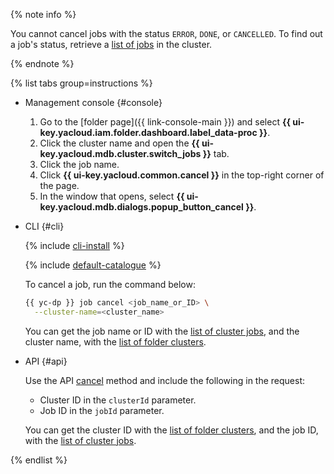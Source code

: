 {% note info %}

You cannot cancel jobs with the status `ERROR`, `DONE`, or `CANCELLED`. To find out a job's status, retrieve a [list of jobs](#list) in the cluster.

{% endnote %}

{% list tabs group=instructions %}

- Management console {#console}

   1. Go to the [folder page]({{ link-console-main }}) and select **{{ ui-key.yacloud.iam.folder.dashboard.label_data-proc }}**.
   1. Click the cluster name and open the **{{ ui-key.yacloud.mdb.cluster.switch_jobs }}** tab.
   1. Click the job name.
   1. Click **{{ ui-key.yacloud.common.cancel }}** in the top-right corner of the page.
   1. In the window that opens, select **{{ ui-key.yacloud.mdb.dialogs.popup_button_cancel }}**.

- CLI {#cli}

   {% include [cli-install](../cli-install.md) %}

   {% include [default-catalogue](../default-catalogue.md) %}

   To cancel a job, run the command below:

   ```bash
   {{ yc-dp }} job cancel <job_name_or_ID> \
     --cluster-name=<cluster_name>
   ```

   You can get the job name or ID with the [list of cluster jobs](#list), and the cluster name, with the [list of folder clusters](../../data-proc/operations/cluster-list.md#list).

- API {#api}

   Use the API [cancel](../../data-proc/api-ref/Job/cancel) method and include the following in the request:
   * Cluster ID in the `clusterId` parameter.
   * Job ID in the `jobId` parameter.

   You can get the cluster ID with the [list of folder clusters](../../data-proc/operations/cluster-list.md#list), and the job ID, with the [list of cluster jobs](#list).

{% endlist %}